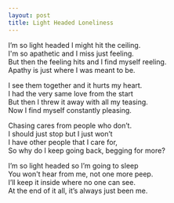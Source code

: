```yaml
---
layout: post
title: Light Headed Loneliness
---
```

I’m so light headed I might hit the ceiling. <br>
I'm so apathetic and I miss just feeling. <br>
But then the feeling hits and I find myself reeling. <br>
Apathy is just where I was meant to be.

I see them together and it hurts my heart. <br>
I had the very same love from the start <br>
But then I threw it away with all my teasing. <br>
Now I find myself constantly pleasing.

Chasing cares from people who don’t. <br>
I should just stop but I just won’t <br>
I have other people that I care for, <br>
So why do I keep going back, begging for more?

I’m so light headed so I’m going to sleep <br>
You won't hear from me, not one more peep. <br>
I’ll keep it inside where no one can see. <br>
At the end of it all, it’s always just been me.
